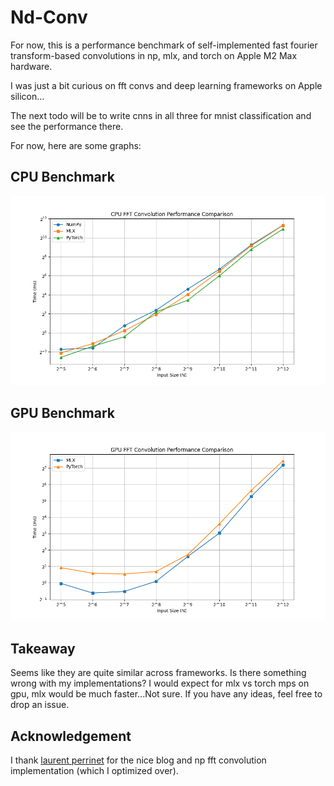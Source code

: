 # Nd-Conv

For now, this is a performance benchmark of self-implemented fast fourier transform-based convolutions in np, mlx, and torch on Apple M2 Max hardware.

I was just a bit curious on fft convs and deep learning frameworks on Apple silicon... 

The next todo will be to write cnns in all three for mnist classification and see the performance there.

For now, here are some graphs:

## CPU Benchmark

![cpu](./src/pngs/performance_comparison_cpu.png)

## GPU Benchmark

![gpu](./src/pngs/performance_comparison_gpu.png)

## Takeaway

Seems like they are quite similar across frameworks. Is there something wrong with my implementations? I would expect for mlx vs torch mps on gpu, mlx would be much faster...Not sure. If you have any ideas, feel free to drop an issue. 

## Acknowledgement
I thank [laurent perrinet](https://laurentperrinet.github.io/sciblog/posts/2017-09-20-the-fastest-2d-convolution-in-the-world.html) for the nice blog and np fft convolution implementation (which I optimized over).